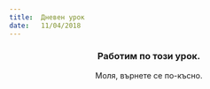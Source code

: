```yaml
---
title:  Дневен урок
date:   11/04/2018
---
```


### <center>Работим по този урок.</center>
<center>Моля, върнете се по-късно.</center>